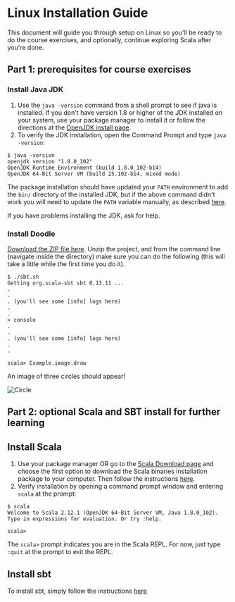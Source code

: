 # Linux Installation Guide

This document will guide you through setup on Linux so you'll be ready to do the course exercises, and optionally, continue exploring Scala after you're done.

## Part 1: prerequisites for course exercises

### Install Java JDK

1. Use the `java -version` command from a shell prompt to see if java is installed. If you don't have version 1.8 or higher of the JDK installed on your system, use your package manager to install it or follow the directions at the [OpenJDK install page](http://openjdk.java.net/install/). 
2. To verify the JDK installation, open the Command Prompt and type `java -version`:

```
$ java -version
openjdk version "1.8.0_102"
OpenJDK Runtime Environment (build 1.8.0_102-b14)
OpenJDK 64-Bit Server VM (build 25.102-b14, mixed mode)
```
The package installation should have updated your `PATH` environment to add the `bin/` directory of the installed JDK, but if the above command didn't work you will need to update the `PATH` variable manually, as described [here](http://www.java.com/en/download/help/path.xml).

If you have problems installing the JDK, ask for help.

### Install Doodle

[Download the ZIP file here](https://github.com/underscoreio/creative-scala-template/archive/master.zip). Unzip the project, and from the command line (navigate inside the directory) make sure you can do the following (this will take a little while the first time you do it).

```
$ ./sbt.sh
Getting org.scala-sbt sbt 0.13.11 ...
.
.
. (you'll see some [info] logs here)
.
.
> console
.
.
. (you'll see some [info] logs here)
.
.

scala> Example.image.draw
```

An image of three circles should appear!

![Circle](https://github.com/scalabridge/curriculum/blob/master/setup/img/example-circles.png?raw=true)

## Part 2: optional Scala and SBT install for further learning

## Install Scala
1. Use your package manager OR go to the [Scala Download page](http://www.scala-lang.org/download/) and choose the first option to download the Scala binaries installation package to your computer. Then follow the instructions [here](http://www.scala-lang.org/download/install.html).
2. Verify installation by opening a command prompt window and entering `scala` at the prompt:

```
$ scala
Welcome to Scala 2.12.1 (OpenJDK 64-Bit Server VM, Java 1.8.0_102).
Type in expressions for evaluation. Or try :help.

scala> 
```
The `scala>` prompt indicates you are in the Scala REPL. For now, just type `:quit` at the prompt to exit the REPL.

## Install sbt

To install sbt, simply follow the instructions [here](http://www.scala-sbt.org/release/docs/Installing-sbt-on-Linux.html)
